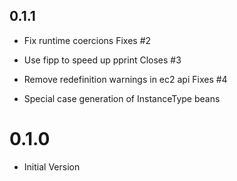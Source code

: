 ## 0.1.1

- Fix runtime coercions
  Fixes #2

- Use fipp to speed up pprint
  Closes #3

- Remove redefinition warnings in ec2 api
  Fixes #4

- Special case generation of InstanceType beans

# 0.1.0

- Initial Version
